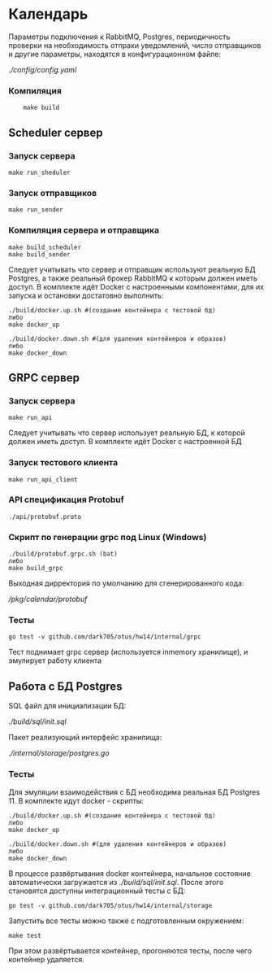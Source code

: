 # Календарь
Параметры подключения к RabbitMQ, Postgres, периодичность проверки на необходимость отпраки уведомлений, число отправщиков и другие параметры, находятся в конфигурационном файле:

_./config/config.yaml_

### Компиляция
        make build

## Scheduler сервер
### Запуск сервера
    make run_sheduler

### Запуск отправщиков 
    make run_sender

### Компиляция сервера и отправщика
    make build_scheduler
    make build_sender

Следует учитывать что сервер и отправщик используют реальную БД Postgres, а также реальный брокер RabbitMQ к которым должен иметь доступ. 
В комплекте идёт Docker с настроенными компонентами, для их запуска и остановки достатовно выполнить:

    ./build/docker.up.sh #(создание контейнера с тестовой бд)
    либо
    make docker_up
    
    ./build/docker.down.sh #(для удаления контейнеров и образов)
    либо
    make docker_down 

## GRPC сервер
### Запуск сервера
    make run_api

Следует учитывать что сервер использует реальную БД, к которой должен иметь доступ. 
В комплекте идёт Docker с настроенной БД
  
### Запуск тестового клиента
    make run_api_client
      
### API cпецификация Protobuf
    ./api/protobuf.proto
    
### Скрипт по генерации grpc под Linux (Windows)
    ./build/protobuf.grpc.sh (bat)
    либо
    make build_grpc

Выходная дирректория по умолчанию для сгенерированного кода: 

_/pkg/calendar/protobuf_

### Тесты
    go test -v github.com/dark705/otus/hw14/internal/grpc
Тест поднимает grpc сервер (используется inmemory хранилище), и эмулирует работу клиента

## Работа с БД Postgres
SQL файл для инициализации БД:

_./build/sql/init.sql_

Пакет реализующий интерфейс хранилища:
    
_./internal/storage/postgres.go_

### Тесты
Для эмуляции взаимодействия с БД необходима реальная БД Postgres 11.
В комплекте идут docker - скрипты:

    ./build/docker.up.sh #(создание контейнера с тестовой бд)
    либо
    make docker_up
    
    ./build/docker.down.sh #(для удаления контейнеров и образов)
    либо
    make docker_down 

В процессе развёртывания docker контейнера, начальное состояние автоматически загружается из _./build/sql/init.sql_.
После этого становятся доступны интеграционный тесты с БД:
    
    go test -v github.com/dark705/otus/hw14/internal/storage
    
Запустить все тесты можно также с подготовленным окружением:

    make test

При этом развёртывается контейнер, прогоняются тесты, после чего контейнер удаляется.
